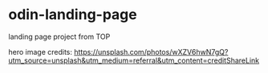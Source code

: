 # odin-landing-page
landing page project from TOP

hero image credits:
https://unsplash.com/photos/wXZV6hwN7gQ?utm_source=unsplash&utm_medium=referral&utm_content=creditShareLink